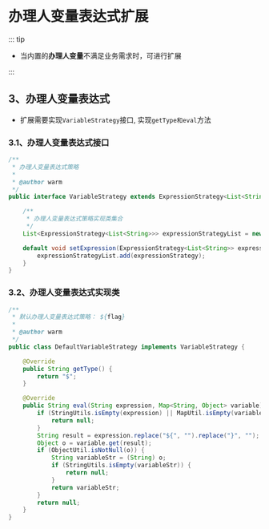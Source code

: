# 办理人变量表达式扩展
<!-- @include: ../other/betweengg.md -->

::: tip
- 当内置的**办理人变量**不满足业务需求时，可进行扩展

:::

<!-- @include: ./expression_open.md -->

## 3、办理人变量表达式

- 扩展需要实现`VariableStrategy`接口, 实现`getType和eval`方法

### 3.1、办理人变量表达式接口
```java
/**
 * 办理人变量表达式策略
 *
 * @author warm
 */
public interface VariableStrategy extends ExpressionStrategy<List<String>> {

    /**
     * 办理人变量表达式策略实现类集合
     */
    List<ExpressionStrategy<List<String>>> expressionStrategyList = new ArrayList<>();

    default void setExpression(ExpressionStrategy<List<String>> expressionStrategy) {
        expressionStrategyList.add(expressionStrategy);
    }
}
```

### 3.2、办理人变量表达式实现类

```java
/**
 * 默认办理人变量表达式策略： ${flag}
 *
 * @author warm
 */
public class DefaultVariableStrategy implements VariableStrategy {

    @Override
    public String getType() {
        return "$";
    }

    @Override
    public String eval(String expression, Map<String, Object> variable) {
        if (StringUtils.isEmpty(expression) || MapUtil.isEmpty(variable)) {
            return null;
        }
        String result = expression.replace("${", "").replace("}", "");
        Object o = variable.get(result);
        if (ObjectUtil.isNotNull(o)) {
            String variableStr = (String) o;
            if (StringUtils.isEmpty(variableStr)) {
                return null;
            }
            return variableStr;
        }
        return null;
    }
}
```
